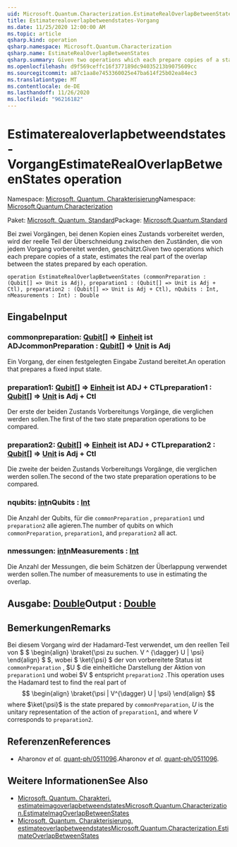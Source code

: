 ```yaml
---
uid: Microsoft.Quantum.Characterization.EstimateRealOverlapBetweenStates
title: Estimaterealoverlapbetweendstates-Vorgang
ms.date: 11/25/2020 12:00:00 AM
ms.topic: article
qsharp.kind: operation
qsharp.namespace: Microsoft.Quantum.Characterization
qsharp.name: EstimateRealOverlapBetweenStates
qsharp.summary: Given two operations which each prepare copies of a state, estimates the real part of the overlap between the states prepared by each operation.
ms.openlocfilehash: d9f569ceffc16f377189dc94035213b9075609cc
ms.sourcegitcommit: a87c1aa8e7453360025e47ba614f25b02ea84ec3
ms.translationtype: MT
ms.contentlocale: de-DE
ms.lasthandoff: 11/26/2020
ms.locfileid: "96216182"
---
```

# <a name="estimaterealoverlapbetweenstates-operation"></a><span data-ttu-id="fd5ff-102">Estimaterealoverlapbetweendstates-Vorgang</span><span class="sxs-lookup"><span data-stu-id="fd5ff-102">EstimateRealOverlapBetweenStates operation</span></span>

<span data-ttu-id="fd5ff-103">Namespace: [Microsoft. Quantum. Charakterisierung](xref:Microsoft.Quantum.Characterization)</span><span class="sxs-lookup"><span data-stu-id="fd5ff-103">Namespace: [Microsoft.Quantum.Characterization](xref:Microsoft.Quantum.Characterization)</span></span>

<span data-ttu-id="fd5ff-104">Paket: [Microsoft. Quantum. Standard](https://nuget.org/packages/Microsoft.Quantum.Standard)</span><span class="sxs-lookup"><span data-stu-id="fd5ff-104">Package: [Microsoft.Quantum.Standard](https://nuget.org/packages/Microsoft.Quantum.Standard)</span></span>


<span data-ttu-id="fd5ff-105">Bei zwei Vorgängen, bei denen Kopien eines Zustands vorbereitet werden, wird der reelle Teil der Überschneidung zwischen den Zuständen, die von jedem Vorgang vorbereitet werden, geschätzt.</span><span class="sxs-lookup"><span data-stu-id="fd5ff-105">Given two operations which each prepare copies of a state, estimates the real part of the overlap between the states prepared by each operation.</span></span>

```qsharp
operation EstimateRealOverlapBetweenStates (commonPreparation : (Qubit[] => Unit is Adj), preparation1 : (Qubit[] => Unit is Adj + Ctl), preparation2 : (Qubit[] => Unit is Adj + Ctl), nQubits : Int, nMeasurements : Int) : Double
```


## <a name="input"></a><span data-ttu-id="fd5ff-106">Eingabe</span><span class="sxs-lookup"><span data-stu-id="fd5ff-106">Input</span></span>

### <a name="commonpreparation--qubit--unit--is-adj"></a><span data-ttu-id="fd5ff-107">commonpreparation: [Qubit](xref:microsoft.quantum.lang-ref.qubit)[] => [Einheit](xref:microsoft.quantum.lang-ref.unit)  ist ADJ</span><span class="sxs-lookup"><span data-stu-id="fd5ff-107">commonPreparation : [Qubit](xref:microsoft.quantum.lang-ref.qubit)[] => [Unit](xref:microsoft.quantum.lang-ref.unit)  is Adj</span></span>

<span data-ttu-id="fd5ff-108">Ein Vorgang, der einen festgelegten Eingabe Zustand bereitet.</span><span class="sxs-lookup"><span data-stu-id="fd5ff-108">An operation that prepares a fixed input state.</span></span>


### <a name="preparation1--qubit--unit--is-adj--ctl"></a><span data-ttu-id="fd5ff-109">preparation1: [Qubit](xref:microsoft.quantum.lang-ref.qubit)[] => [Einheit](xref:microsoft.quantum.lang-ref.unit)  ist ADJ + CTL</span><span class="sxs-lookup"><span data-stu-id="fd5ff-109">preparation1 : [Qubit](xref:microsoft.quantum.lang-ref.qubit)[] => [Unit](xref:microsoft.quantum.lang-ref.unit)  is Adj + Ctl</span></span>

<span data-ttu-id="fd5ff-110">Der erste der beiden Zustands Vorbereitungs Vorgänge, die verglichen werden sollen.</span><span class="sxs-lookup"><span data-stu-id="fd5ff-110">The first of the two state preparation operations to be compared.</span></span>


### <a name="preparation2--qubit--unit--is-adj--ctl"></a><span data-ttu-id="fd5ff-111">preparation2: [Qubit](xref:microsoft.quantum.lang-ref.qubit)[] => [Einheit](xref:microsoft.quantum.lang-ref.unit)  ist ADJ + CTL</span><span class="sxs-lookup"><span data-stu-id="fd5ff-111">preparation2 : [Qubit](xref:microsoft.quantum.lang-ref.qubit)[] => [Unit](xref:microsoft.quantum.lang-ref.unit)  is Adj + Ctl</span></span>

<span data-ttu-id="fd5ff-112">Die zweite der beiden Zustands Vorbereitungs Vorgänge, die verglichen werden sollen.</span><span class="sxs-lookup"><span data-stu-id="fd5ff-112">The second of the two state preparation operations to be compared.</span></span>


### <a name="nqubits--int"></a><span data-ttu-id="fd5ff-113">nqubits: [int](xref:microsoft.quantum.lang-ref.int)</span><span class="sxs-lookup"><span data-stu-id="fd5ff-113">nQubits : [Int](xref:microsoft.quantum.lang-ref.int)</span></span>

<span data-ttu-id="fd5ff-114">Die Anzahl der Qubits, für die `commonPreparation` , `preparation1` und `preparation2` alle agieren.</span><span class="sxs-lookup"><span data-stu-id="fd5ff-114">The number of qubits on which `commonPreparation`, `preparation1`, and `preparation2` all act.</span></span>


### <a name="nmeasurements--int"></a><span data-ttu-id="fd5ff-115">nmessungen: [int](xref:microsoft.quantum.lang-ref.int)</span><span class="sxs-lookup"><span data-stu-id="fd5ff-115">nMeasurements : [Int](xref:microsoft.quantum.lang-ref.int)</span></span>

<span data-ttu-id="fd5ff-116">Die Anzahl der Messungen, die beim Schätzen der Überlappung verwendet werden sollen.</span><span class="sxs-lookup"><span data-stu-id="fd5ff-116">The number of measurements to use in estimating the overlap.</span></span>



## <a name="output--double"></a><span data-ttu-id="fd5ff-117">Ausgabe: [Double](xref:microsoft.quantum.lang-ref.double)</span><span class="sxs-lookup"><span data-stu-id="fd5ff-117">Output : [Double](xref:microsoft.quantum.lang-ref.double)</span></span>



## <a name="remarks"></a><span data-ttu-id="fd5ff-118">Bemerkungen</span><span class="sxs-lookup"><span data-stu-id="fd5ff-118">Remarks</span></span>

<span data-ttu-id="fd5ff-119">Bei diesem Vorgang wird der Hadamard-Test verwendet, um den reellen Teil von $ $ \begin{align} \braket{\psi zu suchen. V ^ {\dagger} U | \psi} \end{align} $ $, wobei $ \ket{\psi} $ der von vorbereitete Status ist `commonPreparation` , $U $ die einheitliche Darstellung der Aktion von `preparation1` und wobei $V $ entspricht `preparation2` .</span><span class="sxs-lookup"><span data-stu-id="fd5ff-119">This operation uses the Hadamard test to find the real part of $$ \begin{align} \braket{\psi | V^{\dagger} U | \psi} \end{align} $$ where $\ket{\psi}$ is the state prepared by `commonPreparation`, $U$ is the unitary representation of the action of `preparation1`, and where $V$ corresponds to `preparation2`.</span></span>

## <a name="references"></a><span data-ttu-id="fd5ff-120">Referenzen</span><span class="sxs-lookup"><span data-stu-id="fd5ff-120">References</span></span>

- <span data-ttu-id="fd5ff-121">Aharonov *et al.* [quant-ph/0511096](https://arxiv.org/abs/quant-ph/0511096).</span><span class="sxs-lookup"><span data-stu-id="fd5ff-121">Aharonov *et al.* [quant-ph/0511096](https://arxiv.org/abs/quant-ph/0511096).</span></span>

## <a name="see-also"></a><span data-ttu-id="fd5ff-122">Weitere Informationen</span><span class="sxs-lookup"><span data-stu-id="fd5ff-122">See Also</span></span>

- [<span data-ttu-id="fd5ff-123">Microsoft. Quantum. Charakteri. estimateimagoverlapbetweendstates</span><span class="sxs-lookup"><span data-stu-id="fd5ff-123">Microsoft.Quantum.Characterization.EstimateImagOverlapBetweenStates</span></span>](xref:Microsoft.Quantum.Characterization.EstimateImagOverlapBetweenStates)
- [<span data-ttu-id="fd5ff-124">Microsoft. Quantum. Charakterisierung. estimateoverlapbetweendstates</span><span class="sxs-lookup"><span data-stu-id="fd5ff-124">Microsoft.Quantum.Characterization.EstimateOverlapBetweenStates</span></span>](xref:Microsoft.Quantum.Characterization.EstimateOverlapBetweenStates)